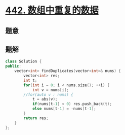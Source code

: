 #  [442. 数组中重复的数据](https://leetcode-cn.com/problems/find-all-duplicates-in-an-array/)

## 题意



## 题解



```c++
class Solution {
public:
    vector<int> findDuplicates(vector<int>& nums) {
        vector<int> res;
        int t;
        for(int i = 0; i < nums.size(); ++i) {
            int v = nums[i];
        //for(auto v : nums) {
            t = abs(v);
            if(nums[t-1] < 0) res.push_back(t);
            else nums[t-1] = -nums[t-1];
        }
        return res;
    }
};
```



```python3

```

